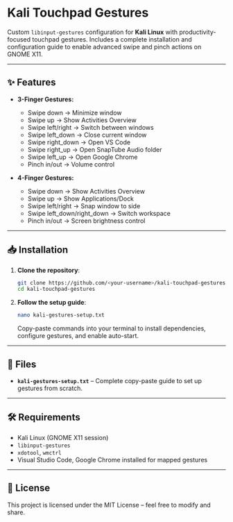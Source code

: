 # Kali Touchpad Gestures

Custom `libinput-gestures` configuration for **Kali Linux** with productivity-focused touchpad gestures.
Includes a complete installation and configuration guide to enable advanced swipe and pinch actions on GNOME X11.

---

## ✨ Features
- **3-Finger Gestures:**
  - Swipe down → Minimize window
  - Swipe up → Show Activities Overview
  - Swipe left/right → Switch between windows
  - Swipe left_down → Close current window
  - Swipe right_down → Open VS Code
  - Swipe right_up → Open SnapTube Audio folder
  - Swipe left_up → Open Google Chrome
  - Pinch in/out → Volume control

- **4-Finger Gestures:**
  - Swipe down → Show Activities Overview
  - Swipe up → Show Applications/Dock
  - Swipe left/right → Snap window to side
  - Swipe left_down/right_down → Switch workspace
  - Pinch in/out → Screen brightness control

---

## 📥 Installation

1. **Clone the repository**:
   ```bash
   git clone https://github.com/<your-username>/kali-touchpad-gestures.git
   cd kali-touchpad-gestures
   ```

2. **Follow the setup guide**:
   ```bash
   nano kali-gestures-setup.txt
   ```
   Copy-paste commands into your terminal to install dependencies, configure gestures, and enable auto-start.

---

## 📂 Files
- **`kali-gestures-setup.txt`** – Complete copy-paste guide to set up gestures from scratch.

---

## 🛠 Requirements
- Kali Linux (GNOME X11 session)
- `libinput-gestures`
- `xdotool`, `wmctrl`
- Visual Studio Code, Google Chrome installed for mapped gestures

---

## 📜 License
This project is licensed under the MIT License – feel free to modify and share.
